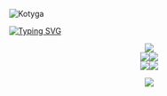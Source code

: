 <!----# Hi, I'm :sparkles:_**Kotyga Mayya**_:sparkles:---->

<p> <img src=https://komarev.com/ghpvc/?username=Kotyga alt=Kotyga /> </p>

<a href="https://git.io/typing-svg"><img src="https://readme-typing-svg.herokuapp.com?font=Fira+Code&pause=1000&random=false&width=435&lines=I+am+Maiia%2C+middle+data+analyst" alt="Typing SVG" /></a>

<div style="display: flex; justify-content: center;">
  <img alig src="https://github-profile-summary-cards.vercel.app/api/cards/profile-details?username=Kotyga&theme=nord_bright" />
</div>

<div style="display: flex; justify-content: center;">
  <img src="https://github-profile-summary-cards.vercel.app/api/cards/most-commit-language?username=Kotyga&theme=nord_bright" />
  <img src="https://github-profile-summary-cards.vercel.app/api/cards/repos-per-language?username=Kotyga&theme=nord_bright" />
</div>

<div style="display: flex; justify-content: center;">
  <img src="https://github-profile-summary-cards.vercel.app/api/cards/stats?username=Kotyga&theme=nord_bright" />
  <img src="https://github-profile-summary-cards.vercel.app/api/cards/productive-time?username=Kotyga&theme=nord_bright" />
</div>


<p align="center">
  <img alig src="https://github-profile-trophy.vercel.app/?username=Kotyga&column=8&rank=SSS,SS,S,AAA,AA,A,B,C" />
</p>

